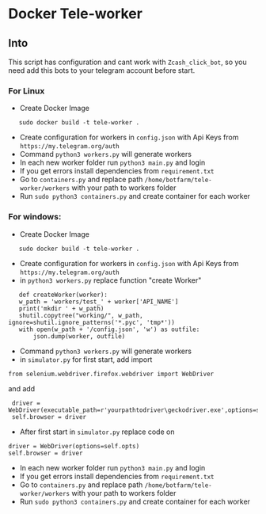 # Docker Tele-worker

## Into
This script has configuration and cant work with  `Zcash_click_bot`, so you need add this bots to your telegram account before start.

### For Linux 
 * Create Docker Image
 ```
    sudo docker build -t tele-worker .
 ```
 * Create configuration for workers in `config.json` with Api Keys from `https://my.telegram.org/auth`
 * Command `python3 workers.py` will generate workers
 * In each new worker folder run `python3 main.py` and login
 * If you get errors install dependencies from `requirement.txt`
 * Go to `containers.py` and replace path `/home/botfarm/tele-worker/workers` with your path to workers folder
 * Run `sudo python3 containers.py` and create container for each worker

 ### For windows:
* Create Docker Image
 ```
    sudo docker build -t tele-worker .
 ```
 * Create configuration for workers in `config.json` with Api Keys from `https://my.telegram.org/auth`
 * in `python3 workers.py` replace function "create Worker"
 ```
    def createWorker(worker):
    w_path = 'workers/test_' + worker['API_NAME']
    print('mkdir ' + w_path)
    shutil.copytree("working/", w_path, ignore=shutil.ignore_patterns('*.pyc', 'tmp*'))
    with open(w_path + '/config.json', 'w') as outfile:
        json.dump(worker, outfile)
 ```
 * Command `python3 workers.py` will generate workers
 * in `simulator.py` for first start, add import
 ```
 from selenium.webdriver.firefox.webdriver import WebDriver
 ```
 and add
 ```
  driver = WebDriver(executable_path=r'yourpathtodriver\geckodriver.exe',options=self.opts)
  self.browser = driver
 ```
 * After first start in `simulator.py` replace code on
 ```
 driver = WebDriver(options=self.opts)
 self.browser = driver
 ```
 * In each new worker folder run `python3 main.py` and login
 * If you get errors install dependencies from `requirement.txt`
 * Go to `containers.py` and replace path `/home/botfarm/tele-worker/workers` with your path to workers folder
 * Run `sudo python3 containers.py` and create container for each worker